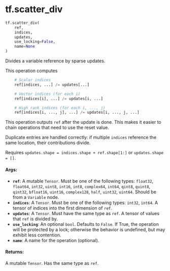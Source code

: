 <div itemscope itemtype="http://developers.google.com/ReferenceObject">
<meta itemprop="name" content="tf.scatter_div" />
<meta itemprop="path" content="Stable" />
</div>

# tf.scatter_div

``` python
tf.scatter_div(
    ref,
    indices,
    updates,
    use_locking=False,
    name=None
)
```

Divides a variable reference by sparse updates.

This operation computes

```python
    # Scalar indices
    ref[indices, ...] /= updates[...]

    # Vector indices (for each i)
    ref[indices[i], ...] /= updates[i, ...]

    # High rank indices (for each i, ..., j)
    ref[indices[i, ..., j], ...] /= updates[i, ..., j, ...]
```

This operation outputs `ref` after the update is done.
This makes it easier to chain operations that need to use the reset value.

Duplicate entries are handled correctly: if multiple `indices` reference
the same location, their contributions divide.

Requires `updates.shape = indices.shape + ref.shape[1:]` or `updates.shape =
[]`.

#### Args:

* <b>`ref`</b>: A mutable `Tensor`. Must be one of the following types: `float32`,
    `float64`, `int32`, `uint8`, `int16`, `int8`, `complex64`, `int64`,
    `qint8`, `quint8`, `qint32`, `bfloat16`, `uint16`, `complex128`, `half`,
    `uint32`, `uint64`. Should be from a `Variable` node.
* <b>`indices`</b>: A `Tensor`. Must be one of the following types: `int32`, `int64`. A
    tensor of indices into the first dimension of `ref`.
* <b>`updates`</b>: A `Tensor`. Must have the same type as `ref`. A tensor of values
    that `ref` is divided by.
* <b>`use_locking`</b>: An optional `bool`. Defaults to `False`. If True, the operation
    will be protected by a lock; otherwise the behavior is undefined, but may
    exhibit less contention.
* <b>`name`</b>: A name for the operation (optional).


#### Returns:

A mutable `Tensor`. Has the same type as `ref`.